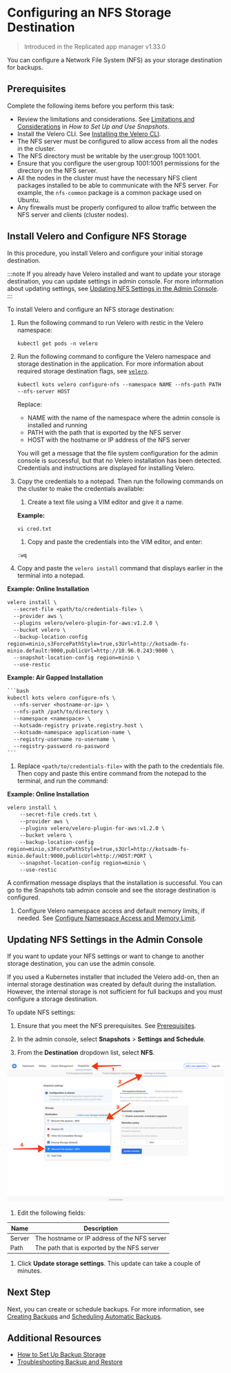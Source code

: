 # Configuring an NFS Storage Destination

> Introduced in the Replicated app manager v1.33.0

You can configure a Network File System (NFS) as your storage destination for backups.

## Prerequisites

Complete the following items before you perform this task:

* Review the limitations and considerations. See [Limitations and Considerations](snapshots-understanding#limitations-and-considerations) in _How to Set Up and Use Snapshots_.
* Install the Velero CLI. See [Installing the Velero CLI](snapshots-velero-cli-installing).
* The NFS server must be configured to allow access from all the nodes in the cluster.
* The NFS directory must be writable by the user:group 1001:1001.
* Ensure that you configure the user:group 1001:1001 permissions for the directory on the NFS server.
* All the nodes in the cluster must have the necessary NFS client packages installed to be able to communicate with the NFS server. For example, the `nfs-common` package is a common package used on Ubuntu.
* Any firewalls must be properly configured to allow traffic between the NFS server and clients (cluster nodes).

## Install Velero and Configure NFS Storage

In this procedure, you install Velero and configure your initial storage destination.

:::note
If you already have Velero installed and want to update your storage destination, you can update settings in admin console. For more information about updating settings, see [Updating NFS Settings in the Admin Console](#updating-nfs-settings-in-the-admin-console).
:::

To install Velero and configure an NFS storage destination:

1. Run the following command to run Velero with restic in the Velero namespace:

    ```
    kubectl get pods -n velero
    ```

1. Run the following command to configure the Velero namespace and storage destination in the application. For more information about required storage destination flags, see [`velero`](/reference/kots-cli-velero-index).

    ```
    kubectl kots velero configure-nfs --namespace NAME --nfs-path PATH --nfs-server HOST
    ```

    Replace:

    - NAME with the name of the namespace where the admin console is installed and running
    - PATH with the path that is exported by the NFS server
    - HOST with the hostname or IP address of the NFS server

    You will get a message that the file system configuration for the admin console is successful, but that no Velero installation has been detected. Credentials and instructions are displayed for installing Velero.

1. Copy the credentials to a notepad. Then run the following commands on the cluster to make the credentials available:

    1. Create a text file using a VIM editor and give it a name.

      **Example:**

      ```
      vi cred.txt
      ```

    1. Copy and paste the credentials into the VIM editor, and enter:

      ```
      :wq
      ```

1. Copy and paste the `velero install` command that displays earlier in the terminal into a notepad.

  **Example: Online Installation**

  ```
  velero install \
    --secret-file <path/to/credentials-file> \
    --provider aws \
    --plugins velero/velero-plugin-for-aws:v1.2.0 \
    --bucket velero \
    --backup-location-config region=minio,s3ForcePathStyle=true,s3Url=http://kotsadm-fs-minio.default:9000,publicUrl=http://10.96.0.243:9000 \
    --snapshot-location-config region=minio \
    --use-restic
  ```
  **Example: Air Gapped Installation**

    ```bash
    kubectl kots velero configure-nfs \
      --nfs-server <hostname-or-ip> \
      --nfs-path /path/to/directory \
      --namespace <namespace> \
      --kotsadm-registry private.registry.host \
      --kotsadm-namespace application-name \
      --registry-username ro-username \
      --registry-password ro-password
    ```
1. Replace `<path/to/credentials-file>` with the path to the credentials file. Then copy and paste this entire command from the notepad to the terminal, and run the command:

  **Example: Online Installation**

  ```
  velero install \
      --secret-file creds.txt \
      --provider aws \
      --plugins velero/velero-plugin-for-aws:v1.2.0 \
      --bucket velero \
      --backup-location-config region=minio,s3ForcePathStyle=true,s3Url=http://kotsadm-fs-minio.default:9000,publicUrl=http://HOST:PORT \
      --snapshot-location-config region=minio \
      --use-restic
  ```

  A confirmation message displays that the installation is successful. You can go to the Snapshots tab admin console and see the storage destination is configured.

1. Configure Velero namespace access and default memory limits, if needed. See [Configure Namespace Access and Memory Limit](snapshots-velero-installing-config).


## Updating NFS Settings in the Admin Console

If you want to update your NFS settings or want to change to another storage destination, you can use the admin console.

If you used a Kubernetes installer that included the Velero add-on, then an internal storage destination was created by default during the installation. However, the internal storage is not sufficient for full backups and you must configure a storage destination.

To update NFS settings:

1. Ensure that you meet the NFS prerequisites. See [Prerequisites](snapshots-configuring-hostpath#prerequisites).

1. In the admin console, select **Snapshots** > **Settings and Schedule**.

1. From the **Destination** dropdown list, select **NFS**.

  ![Snapshot Destination Dropdown NFS](/images/snapshot-destination-dropdown-nfs.png)

1. Edit the following fields:

  | Name   | Description                                  |
  |--------|----------------------------------------------|
  | Server | The hostname or IP address of the NFS server |
  | Path   | The path that is exported by the NFS server  |

1. Click **Update storage settings**. This update can take a couple of minutes.

## Next Step

Next, you can create or schedule backups. For more information, see [Creating Backups](snapshots-creating) and [Scheduling Automatic Backups](snapshots-scheduling).

## Additional Resources

* [How to Set Up Backup Storage](snapshots-understanding)
* [Troubleshooting Backup and Restore](snapshots-troubleshooting-backup-restore)
